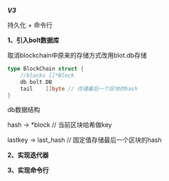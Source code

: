 ***V3***

持久化	+	命令⾏

**1、引入bolt数据库**

取消blockchain中原来的存储方式改用blot.db存储

```go
type BlockChain struct {
	//blocks []*Block
	db bolt.DB
	tail	[]byte // 存储最后一个区块的hash
}
```

db数据结构

hash -> *block // 当前区块哈希做key

lastkey -> last_hash // 固定值存储最后一个区块的hash

**2、实现迭代器**

**3、实现命令行**








